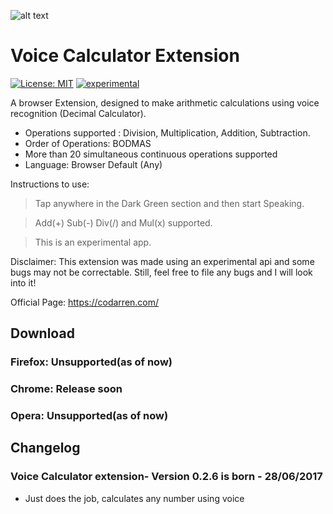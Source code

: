 ![alt text](https://raw.githubusercontent.com/codarrenvelvindron/voice-calculator-extension/master/icons/icon128.png "Voice Calculator")
# Voice Calculator Extension
[![License: MIT](https://img.shields.io/badge/License-MIT-yellow.svg)](https://opensource.org/licenses/MIT)
[![experimental](http://badges.github.io/stability-badges/dist/experimental.svg)](http://github.com/badges/stability-badges)

A browser Extension, designed to make arithmetic calculations using voice recognition (Decimal Calculator).
- Operations supported : Division, Multiplication, Addition, Subtraction.
- Order of Operations: BODMAS 
- More than 20 simultaneous continuous operations supported
- Language: Browser Default (Any)

Instructions to use:
> Tap anywhere in the Dark Green section and then start Speaking.

> Add(+) Sub(-) Div(/) and Mul(x) supported.

> This is an experimental app.

Disclaimer:
This extension was made using an experimental api and some bugs may not be correctable.
Still, feel free to file any bugs and I will look into it!

Official Page: https://codarren.com/

## Download
### Firefox: Unsupported(as of now)
### Chrome: Release soon
### Opera: Unsupported(as of now)

## Changelog

### Voice Calculator extension- Version 0.2.6 is born - 28/06/2017
* Just does the job, calculates any number using voice
